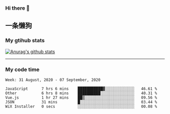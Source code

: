 ### Hi there 👋

## 一条懒狗
<!--
**kiss-me-quickly/kiss-me-quickly** is a ✨ _special_ ✨ repository because its `README.md` (this file) appears on your GitHub profile.

Here are some ideas to get you started:

- 🔭 I’m currently working on ...
- 🌱 I’m currently learning ...
- 👯 I’m looking to collaborate on ...
- 🤔 I’m looking for help with ...
- 💬 Ask me about ...
- 📫 How to reach me: ...
- 😄 Pronouns: ...
- ⚡ Fun fact: ...
-->


### My gtihub stats

[![Anurag's github stats](https://github-readme-stats.vercel.app/api?username=kiss-me-quickly)](https://github.com/anuraghazra/github-readme-stats)

***

### My code time

<!--START_SECTION:waka-->
```text
Week: 31 August, 2020 - 07 September, 2020

JavaScript      7 hrs 6 mins    ███████████▓░░░░░░░░░░░░░   46.61 % 
Other           6 hrs 8 mins    ██████████░░░░░░░░░░░░░░░   40.31 % 
Vue.js          1 hr 27 mins    ██▒░░░░░░░░░░░░░░░░░░░░░░   09.56 % 
JSON            31 mins         █░░░░░░░░░░░░░░░░░░░░░░░░   03.44 % 
WiX Installer   0 secs          ░░░░░░░░░░░░░░░░░░░░░░░░░   00.08 % 
```
<!--END_SECTION:waka-->
